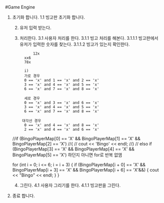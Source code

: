 #Game Engine

1. 초기화 합니다.
	1.1 빙고판 초기화 합니다.

	2. 유저 입력 받는다.
		
	3. 처리한다.
		3.1 사용자 처리를 한다.
			3.1.1 빙고 처리를 해본다.
				3.1.1.1 빙고판에서 유저가 입력한 숫자를 찾는다.
				3.1.1.2 빙고가 있는지 확인한다.
		
                 12x
             xx6
             78x

             i)
             가로 경우
             0 == 'x' and 1 == 'x' and 2 == 'x'
             3 == 'x' and 4 == 'x' and 5 == 'x'            
             6 == 'x' and 7 == 'x' and 8 == 'x'

             세로 경우
             0 == 'x' and 3 == 'x' and 6 == 'x'
             3 == 'x' and 4 == 'x' and 5 == 'x'            
             6 == 'x' and 7 == 'x' and 8 == 'x'

            대각선 경우
             0 == 'x' and 4 == 'x' and 8 == 'x'
             2 == 'x' and 4 == 'x' and 6 == 'x'


	
	//if (BingoPlayerMap[0] == 'X' && BingoPlayerMap[1] == 'X' && BingoPlayerMap[2] == 'X')
	//{
         // cout << 'Bingo' << endl;
	//}
	// elso if (BingoPlayerMap[3] == 'X' && BingoPlayerMap[4] == 'X' && BingoPlayerMap[5] == 'X') 하던지 아니면 for로 반복 없앰

	for (int i = 0; i <= 6; i = i + 3)
	{
		if (BingoPlayerMap[i + 0] == 'X' &&
			BingoPlayerMap[i + 3] == 'X' &&
			BingoPlayerMap[i + 6] == 'X'&&)
		{
			cout << "Bingo" << endl;
		}
	}

		
	4. 그린다.
		4.1 사용자 그리기를 한다.
			4.1.1 빙고판을 그린다.

5. 종료 합니다.
